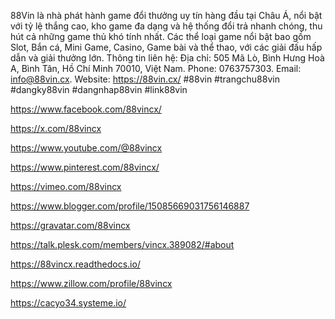 88Vin là nhà phát hành game đổi thưởng uy tín hàng đầu tại Châu Á, nổi bật với tỷ lệ thắng cao, kho game đa dạng và hệ thống đổi trả nhanh chóng, thu hút cả những game thủ khó tính nhất. Các thể loại game nổi bật bao gồm Slot, Bắn cá, Mini Game, Casino, Game bài và thể thao, với các giải đấu hấp dẫn và giải thưởng lớn.
Thông tin liên hệ:
Địa chỉ: 505 Mã Lò, Bình Hưng Hoà A, Bình Tân, Hồ Chí Minh 70010, Việt Nam.
Phone: 0763757303.
Email: info@88vin.cx.
Website: https://88vin.cx/
#88vin #trangchu88vin #dangky88vin #dangnhap88vin #link88vin

https://www.facebook.com/88vincx/

https://x.com/88vincx

https://www.youtube.com/@88vincx

https://www.pinterest.com/88vincx/

https://vimeo.com/88vincx

https://www.blogger.com/profile/15085669031756146887

https://gravatar.com/88vincx

https://talk.plesk.com/members/vincx.389082/#about

https://88vincx.readthedocs.io/

https://www.zillow.com/profile/88vincx

https://cacyo34.systeme.io/
